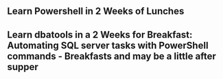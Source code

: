 ## Learn Powershell in 2 Weeks of Lunches

## Learn dbatools in a 2 Weeks for Breakfast: Automating SQL server tasks with PowerShell commands - Breakfasts and may be a little after supper